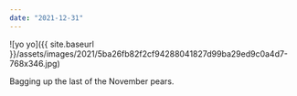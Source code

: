 ```yaml
---
date: "2021-12-31"
---
```


![yo yo]({{ site.baseurl }}/assets/images/2021/5ba26fb82f2cf94288041827d99ba29ed9c0a4d7-768x346.jpg)

Bagging up the last of the November pears.
